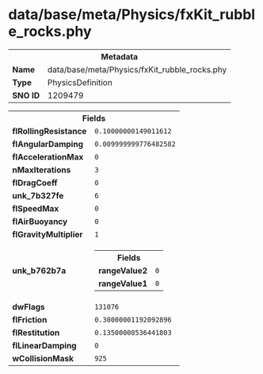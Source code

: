 <h1>data/base/meta/Physics/fxKit_rubble_rocks.phy</h1><table><tr><th colspan="100%">Metadata</th></tr><tr><td><b>Name</b></td><td>data/base/meta/Physics/fxKit_rubble_rocks.phy</td></tr><tr><td><b>Type</b></td><td>PhysicsDefinition</td></tr><tr><td><b>SNO ID</b></td><td>1209479</td></tr></table>

<table><tr><th colspan="100%">Fields</th></tr><tr><td><b>flRollingResistance</b></td><td><code>0.10000000149011612</code></td></tr><tr><td><b>flAngularDamping</b></td><td><code>0.009999999776482582</code></td></tr><tr><td><b>flAccelerationMax</b></td><td><code>0</code></td></tr><tr><td><b>nMaxIterations</b></td><td><code>3</code></td></tr><tr><td><b>flDragCoeff</b></td><td><code>0</code></td></tr><tr><td><b>unk_7b327fe</b></td><td><code>6</code></td></tr><tr><td><b>flSpeedMax</b></td><td><code>0</code></td></tr><tr><td><b>flAirBuoyancy</b></td><td><code>0</code></td></tr><tr><td><b>flGravityMultiplier</b></td><td><code>1</code></td></tr><tr><td><b>unk_b762b7a</b></td><td><table><tr><th colspan="100%">Fields</th></tr><tr><td><b>rangeValue2</b></td><td><code>0</code></td></tr><tr><td><b>rangeValue1</b></td><td><code>0</code></td></tr></table>

</td></tr><tr><td><b>dwFlags</b></td><td><code>131076</code></td></tr><tr><td><b>flFriction</b></td><td><code>0.30000001192092896</code></td></tr><tr><td><b>flRestitution</b></td><td><code>0.13500000536441803</code></td></tr><tr><td><b>flLinearDamping</b></td><td><code>0</code></td></tr><tr><td><b>wCollisionMask</b></td><td><code>925</code></td></tr></table>

